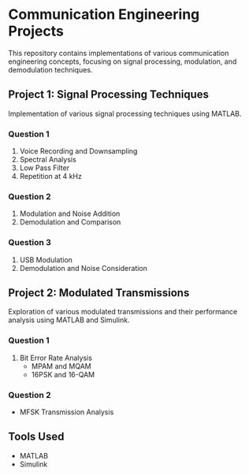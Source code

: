 # Communication Engineering Projects

This repository contains implementations of various communication engineering concepts, focusing on signal processing, modulation, and demodulation techniques.

## Project 1: Signal Processing Techniques

Implementation of various signal processing techniques using MATLAB.

### Question 1
1. Voice Recording and Downsampling
2. Spectral Analysis
3. Low Pass Filter
4. Repetition at 4 kHz

### Question 2
1. Modulation and Noise Addition
2. Demodulation and Comparison

### Question 3
1. USB Modulation
2. Demodulation and Noise Consideration

## Project 2: Modulated Transmissions

Exploration of various modulated transmissions and their performance analysis using MATLAB and Simulink.

### Question 1
1. Bit Error Rate Analysis
   - MPAM and MQAM
   - 16PSK and 16-QAM

### Question 2
- MFSK Transmission Analysis

## Tools Used
- MATLAB
- Simulink